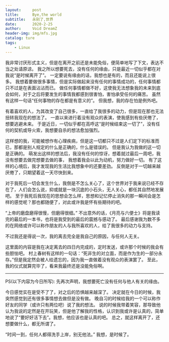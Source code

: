 ```yaml
---
layout:     post
title:      Bye,the world
subtitle:   永别了,世界
date:       2020-2-25
author:     Void DreamZ
header-img: img/mfs.jpg
catalog: ture
tags:
    - Linux
---
```






我非常讨厌形式主义，但是在离开之前还是未能免俗，便简单地写了下文，表达不当之处请原谅。
我之所以想要死去，没有任何的缘由，只是最近一切似乎都在对我说“是时候离开了”。
一定要说有缘由的话，我想也是有的，而且还能说上很多。
我想着要做很多事情，但是实际做起来没有任何的事情成功的，任何事情都只不过是在表面沾沾而已。
做任何事情都做不好，这使我无法想象我的未来到底会如何，对于之后将要发生的事情我都感到很害怕，害怕承受任何的痛苦。
虽然有这样一句话“任何事物的存在都是有意义的”。
但我想，我的存在怕是例外吧。

有着喜欢的人，为其改变了自己很多，一直给了我很多的动力，但是现在那也无法扭转我现在的想法了。
一直以来进行着没有观众的表演，使我感到有些厌倦了，想要逃避未来。
于是近日，一切似乎都在高呼这“是时候结束这一切了”，没有任何的契机或导火索，我想要自杀的想法愈加强烈。


这样想的我，可能被想作有心理疾病，但是这一切都只不过是人们定下的标准而已，那都是别人规定的什么是正确的，什么是错误的。
但是我认为我做的这一切是正确的。
萌发出这样的想法后，我没有任何的惊讶，想着就过最后一周吧，我没有想要去做完想要去做的事，
我想着我会以此为动机，努力做好一切。
有了这样的心境后，我才发现我的生活比我想象中的还要差劲。
反倒是对于一切越来越厌倦了，只期望着这一天尽快到来。

对于我死后一切会发生什么，我倒是不怎么关心了，这个世界对于我来说已经不存在了，人们会怎么说，抑或就是一块沉底的小石头，无人关心，都任其自然地发展吧。
至于我死后我现在的思想会怎么样，思想和记忆停止消失的那一瞬间会是怎样的感觉呢？那也都随便了，对此或许我是怀有些期待的吧。

“上帝的磨盘磨得很慢，但磨得很细。”
不出意外的话，《月亮与六便士》将是我读完的最后的一本书，也将是我受到的最后的震撼与感动了。
最后感谢我为数不多的在网络或许可以称作朋友的人与我所喜欢的人，给了我很多的动力与支持。

不过我还是得说一次，我的离去完全是我自己的原因，与任何人无关。

这里面的内容是我在决定离去的四日内完成的，定时发送，或许那个时候的我会有些胆怯吧。
村上春树有这样的一句话：“死非生的对立面，而是作为生的一部分永存。”但是我定然会被人给遗忘的，因为我一直做着没有观众的表演罢了。
至此，我的仪式就算完毕了，看来我最终还是没能免俗啊。

---------------

PS(以下内容为今日所写):
先再次声明，我想要死亡没有任何与他人有关的缘由。


今日感觉实在是受不了了，对之后的恐惧越来越深了。
决定就在今日的时候，我突然感觉到还有很多事情想去做但是没有做。
晚自习的时候给我的一个可以称作好友的同学（或许只有两位吧）说了我的想法。
说的时候我带着笑容，那导致他认为我说的定然是在开玩笑，但是他了解我的性格，认识到我或许是认真的，简单地说了“要好好活下去”。我想，他应该也是认真的吧。
总之，就这样离开了，还想要做什么，都无所谓了。

“时间一到，任何人都得洗手上岸，别无他法。”
我想，是时候了。